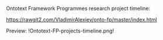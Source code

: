 Ontotext Framework Programmes research project timeline:

https://rawgit2.com/VladimirAlexiev/onto-fp/master/index.html

Preview:
!Ontotext-FP-projects-timeline.png!